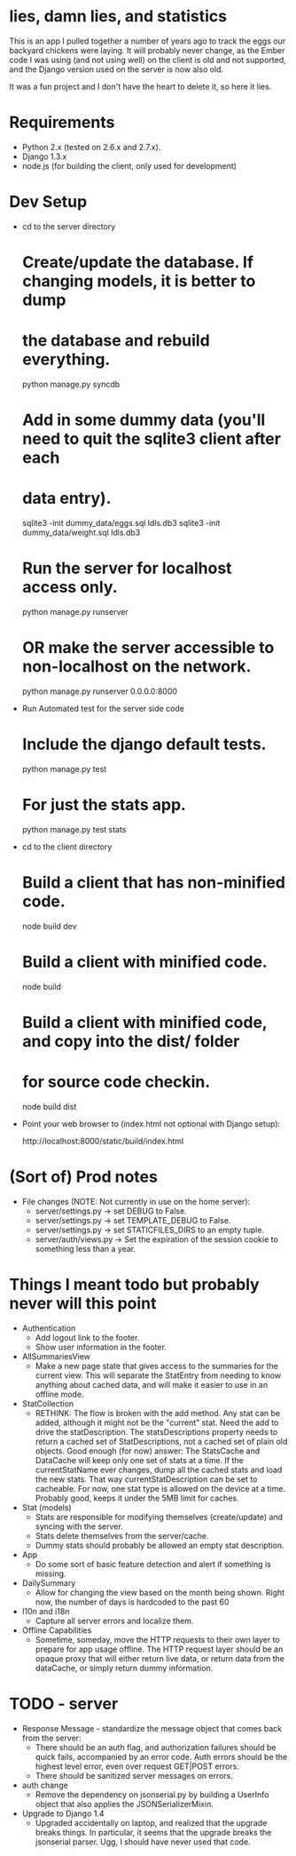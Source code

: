 # lies, damn lies, and statistics

This is an app I pulled together a number of years ago to track the eggs our backyard chickens were laying. It will probably never change, as the Ember code I was using (and not using well) on the client is old and not supported, and the Django version used on the server is now also old.

It was a fun project and I don't have the heart to delete it, so here it lies.



# Requirements
* Python 2.x (tested on 2.6.x and 2.7.x).
* Django 1.3.x
* node.js (for building the client, only used for development)



# Dev Setup
* cd to the server directory
    # Create/update the database. If changing models, it is better to dump
    # the database and rebuild everything.
    python manage.py syncdb
    # Add in some dummy data (you'll need to quit the sqlite3 client after each 
    # data entry).
    sqlite3 -init dummy_data/eggs.sql ldls.db3
    sqlite3 -init dummy_data/weight.sql ldls.db3
    # Run the server for localhost access only.
    python manage.py runserver
    # OR make the server accessible to non-localhost on the network.
    python manage.py runserver 0.0.0.0:8000

* Run Automated test for the server side code
    # Include the django default tests.
    python manage.py test
    # For just the stats app.
    python manage.py test stats

* cd to the client directory
    # Build a client that has non-minified code.
    node build dev
    # Build a client with minified code.
    node build
    # Build a client with minified code, and copy into the dist/ folder
    # for source code checkin.
    node build dist

* Point your web browser to (index.html not optional with Django setup):

    http://localhost:8000/static/build/index.html



# (Sort of) Prod notes 
* File changes (NOTE: Not currently in use on the home server):
    * server/settings.py -> set DEBUG to False.
    * server/settings.py -> set TEMPLATE_DEBUG to False.
    * server/settings.py -> set STATICFILES_DIRS to an empty tuple.
    * server/auth/views.py -> Set the expiration of the session cookie to
      something less than a year. 



# Things I meant todo but probably never will this point
* Authentication
    * Add logout link to the footer.
    * Show user information in the footer.
* AllSummariesView
    * Make a new page state that gives access to the summaries for the
      current view. This will separate the StatEntry from needing to
      know anything about cached data, and will make it easier to 
      use in an offline mode.
* StatCollection
    * RETHINK: The flow is broken with the add method. Any stat can be
      added, although it might not be the "current" stat. Need the add
      to drive the statDescription. The statsDescriptions property needs to
      return a cached set of StatDescriptions, not a cached set of plain old
      objects. Good enough (for now) answer: The StatsCache and DataCache will keep
      only one set of stats at a time. If the currentStatName ever changes,
      dump all the cached stats and load the new stats. That way 
      currentStatDescription can be set to cacheable.
      For now, one stat type is allowed on the device at a time. Probably
      good, keeps it under the 5MB limit for caches.
* Stat (models)
    * Stats are responsible for modifying themselves (create/update) and
      syncing with the server.
    * Stats delete themselves from the server/cache.
    * Dummy stats should probably be allowed an empty stat description.
* App
    * Do some sort of basic feature detection and alert if something is
      missing.
* DailySummary
    * Allow for changing the view based on the month being shown. Right now, 
      the number of days is hardcoded to the past 60 
* l10n and i18n
    * Capture all server errors and localize them.
* Offline Capabilities
    * Sometime, someday, move the HTTP requests to their own layer to prepare
      for app usage offline. The HTTP request layer should be an opaque proxy
      that will either return live data, or return data from the dataCache,
      or simply return dummy information.



# TODO - server
* Response Message - standardize the message object that comes back from the 
  server:
    * There should be an auth flag, and authorization failures should
      be quick fails, accompanied by an error code. Auth errors should
      be the highest level error, even over request GET|POST errors.
    * There should be sanitized server messages on errors.
* auth change
    * Remove the dependency on jsonserial.py by building a UserInfo object
      that also applies the JSONSerializerMixin.
* Upgrade to Django 1.4
    * Upgraded accidentally on laptop, and realized that the upgrade
      breaks things. In particular, it seems that the upgrade breaks
      the jsonserial parser. Ugg, I should have never used that code.
